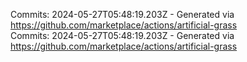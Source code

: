 Commits: 2024-05-27T05:48:19.203Z - Generated via https://github.com/marketplace/actions/artificial-grass
<br>
Commits: 2024-05-27T05:48:19.203Z - Generated via https://github.com/marketplace/actions/artificial-grass
<br>
